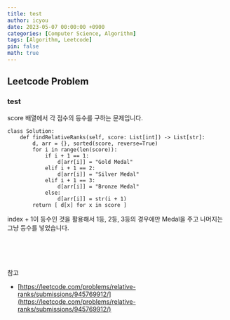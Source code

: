 ```yaml
---
title: test
author: icyou
date: 2023-05-07 00:00:00 +0900
categories: [Computer Science, Algorithm]
tags: [Algorithm, Leetcode]
pin: false
math: true
---
```


## Leetcode Problem

### test
score 배열에서 각 점수의 등수를 구하는 문제입니다.

```
class Solution:
    def findRelativeRanks(self, score: List[int]) -> List[str]:
        d, arr = {}, sorted(score, reverse=True)
        for i in range(len(score)):
            if i + 1 == 1:
                d[arr[i]] = "Gold Medal"
            elif i + 1 == 2:
                d[arr[i]] = "Silver Medal"
            elif i + 1 == 3:
                d[arr[i]] = "Bronze Medal"
            else:
                d[arr[i]] = str(i + 1)
        return [ d[x] for x in score ]
```
index + 1이 등수인 것을 활용해서 1등, 2등, 3등의 경우에만 Medal을 주고 나머지는 그냥 등수를 넣었습니다.

<br/><br/><br/><br/>
참고 
- [https://leetcode.com/problems/relative-ranks/submissions/945769912/](https://leetcode.com/problems/relative-ranks/submissions/945769912/)